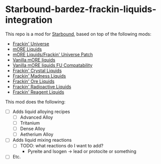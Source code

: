 # Starbound-bardez-frackin-liquids-integration

This repo is a mod for [Starbound](https://playstarbound.com/), based on top of the following mods:
- [Frackin' Universe](https://steamcommunity.com/sharedfiles/filedetails/?id=729480149)
- [mORE Liquids](https://steamcommunity.com/sharedfiles/filedetails/?id=1318339314)
- [mORE Liquids/Frackin' Universe Patch](https://steamcommunity.com/sharedfiles/filedetails/?id=2891773441)
- [Vanilla mORE liquids](https://steamcommunity.com/sharedfiles/filedetails/?id=2892477151)
- [Vanilla mORE liquids FU Compatability](https://steamcommunity.com/sharedfiles/filedetails/?id=2892597382)
- [Frackin' Crystal Liquids](TBD)
- [Frackin' Madness Liquids](TBD)
- [Frackin' Ore Liquids](TBD)
- [Frackin' Radioactive Liquids](TBD)
- [Frackin' Reagent Liquids](https://steamcommunity.com/sharedfiles/filedetails/?id=2896736076)

This mod does the following:
- [ ] Adds liquid alloying recipes
  - [ ] Advanced Alloy
  - [ ] Tritanium
  - [ ] Dense Alloy
  - [ ] Aetherium Alloy
- [ ] Adds liquid mixing reactions
  - [ ] TODO: what reactions do I want to add?
    - Pyreite and Isogen -> lead or protocite or something
- [ ] Etc.